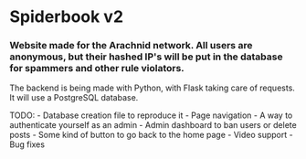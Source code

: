 # Spiderbook v2
### Website made for the Arachnid network. All users are anonymous, but their hashed IP's will be put in the database for spammers and other rule violators.

The backend is being made with Python, with Flask taking care of requests. It will use a PostgreSQL database.

TODO:
    - Database creation file to reproduce it
    - Page navigation
    - A way to authenticate yourself as an admin
    - Admin dashboard to ban users or delete posts
    - Some kind of button to go back to the home page
    - Video support
    - Bug fixes

